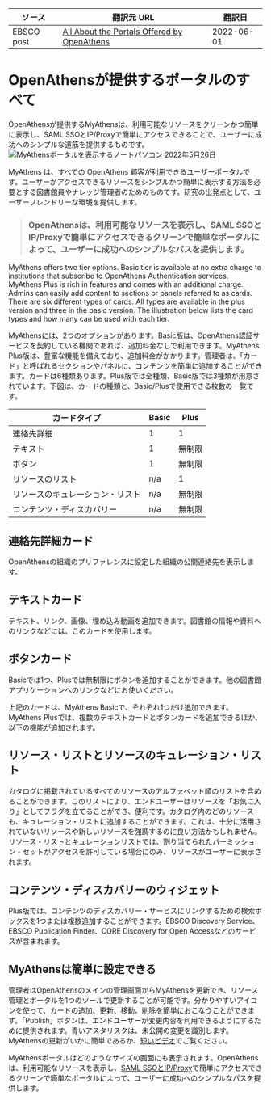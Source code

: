 | ソース | 翻訳元 URL | 翻訳日 |
| ---- | ---- | ---- |
| EBSCO post | [All About the Portals Offered by OpenAthens](https://www.ebsco.com/blogs/ebscopost/2026800/all-about-portals-offered-openathens)  | 2022-06-01 |

# OpenAthensが提供するポータルのすべて
OpenAthensが提供するMyAthensは、利用可能なリソースをクリーンかつ簡単に表示し、SAML SSOとIP/Proxyで簡単にアクセスできることで、ユーザーに成功へのシンプルな道筋を提供するものです。
![MyAthensポータルを表示するノートパソコン](https://www.ebsco.com/sites/g/files/nabnos191/files/acquiadam-assets/MyAthens-portal-screenshot-blog-image-780.jpg)
2022年5月26日

MyAthens は、すべての OpenAthens 顧客が利用できるユーザーポータルです。ユーザーがアクセスできるリソースをシンプルかつ簡単に表示する方法を必要とする図書館員やナレッジ管理者のためのものです。研究の出発点として、ユーザーフレンドリーな環境を提供します。
  

> ### OpenAthensは、利用可能なリソースを表示し、SAML SSOとIP/Proxyで簡単にアクセスできるクリーンで簡単なポータルによって、ユーザーに成功へのシンプルなパスを提供します。


MyAthens offers two tier options. Basic tier is available at no extra charge to institutions that subscribe to OpenAthens Authentication services. MyAthens Plus is rich in features and comes with an additional charge. Admins can easily add content to sections or panels referred to as cards. There are six different types of cards. All types are available in the plus version and three in the basic version. The illustration below lists the card types and how many can be used with each tier.

MyAthensには、2つのオプションがあります。Basic版は、OpenAthens認証サービスを契約している機関であれば、追加料金なしで利用できます。MyAthens Plus版は、豊富な機能を備えており、追加料金がかかります。管理者は、「カード」と呼ばれるセクションやパネルに、コンテンツを簡単に追加することができます。カードは6種類あります。Plus版では全種類、Basic版では3種類が用意されています。下図は、カードの種類と、Basic/Plusで使用できる枚数の一覧です。


| カードタイプ | Basic | Plus |
| ---- | ---- | ---- |
| 連絡先詳細 | 1 | 1 |
| テキスト | 1 | 無制限 |
| ボタン | 1 | 無制限 |
| リソースのリスト | n/a | 1 |
| リソースのキュレーション・リスト | n/a | 無制限 |
| コンテンツ・ディスカバリー | n/a | 無制限 |


## 連絡先詳細カード
OpenAthensの組織のプリファレンスに設定した組織の公開連絡先を表示します。

## テキストカード
テキスト、リンク、画像、埋め込み動画を追加できます。図書館の情報や資料へのリンクなどには、このカードを使用します。

## ボタンカード
Basicでは1つ、Plusでは無制限にボタンを追加することができます。他の図書館アプリケーションへのリンクなどにお使いください。

上記のカードは、MyAthens Basicで、それぞれ1つだけ追加できます。MyAthens Plusでは、複数のテキストカードとボタンカードを追加できるほか、以下の機能が追加されます。

## リソース・リストとリソースのキュレーション・リスト
カタログに掲載されているすべてのリソースのアルファベット順のリストを含めることができます。このリストにより、エンドユーザーはリソースを「お気に入り」としてフラグを立てることができ、便利です。カタログ内のどのリソースも、キュレーション・リストに追加することができます。これは、十分に活用されていないリソースや新しいリソースを強調するのに良い方法かもしれません。リソース・リストとキュレーションリストでは、割り当てられたパーミッション・セットがアクセスを許可している場合にのみ、リソースがユーザーに表示されます。

## コンテンツ・ディスカバリーのウィジェット
Plus版では、コンテンツのディスカバリー・サービスにリンクするための検索ボックスを1つまたは複数追加することができます。EBSCO Discovery Service、EBSCO Publication Finder、CORE Discovery for Open Accessなどのサービスが含まれます。

## MyAthensは簡単に設定できる
管理者はOpenAthensのメインの管理画面からMyAthensを更新でき、リソース管理とポータルを1つのツールで更新することが可能です。分かりやすいアイコンを使って、カードの追加、更新、移動、削除を簡単におこなうことができます。「Publish」ボタンは、エンドユーザーが変更内容を利用できるようにするために提供されます。青いアスタリスクは、未公開の変更を識別します。MyAthensの更新がいかに簡単であるか、[短いビデオ](https://vimeo.com/686393078)でご覧ください。

MyAthensポータルはどのようなサイズの画面にも表示されます。OpenAthensは、利用可能なリソースを表示し、[SAML SSOとIP/Proxy](https://www.ebsco.com/sites/g/files/nabnos191/files/acquiadam-assets/OpenAthens-Authentication-Methods-Compared-Overview.pdf)で簡単にアクセスできるクリーンで簡単なポータルによって、ユーザーに成功へのシンプルなパスを提供します。